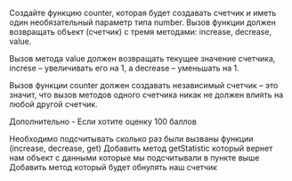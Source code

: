 Создайте функцию counter, которая будет создавать счетчик и иметь один необязательный параметр типа number. Вызов
функции должен возвращать объект (счетчик) с тремя методами: increase, decrease, value.

Вызов метода value должен возвращать текущее значение счетчика, increse – увеличивать его на 1, а decrease – уменьшать
на 1.

Вызов функции counter должен создавать независимый счетчик – это значит, что вызов методов одного счетчика никак не
должен влиять на любой другой счетчик.

Дополнительно - Если хотите оценку 100 баллов

Необходимо подсчитывать сколько раз были вызваны функции (increase, decrease, get)
Добавить метод getStatistic который вернет нам объект с данными которые мы подсчитывали в пункте выше
Добавить метод который будет обнулять наш счетчик